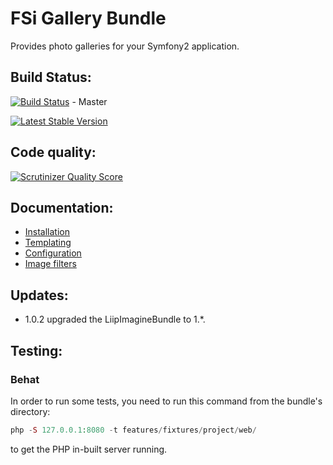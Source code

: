 # FSi Gallery Bundle

Provides photo galleries for your Symfony2 application. 

## Build Status:  
[![Build Status](https://travis-ci.org/fsi-open/gallery-bundle.png?branch=master)](https://travis-ci.org/fsi-open/gallery-bundle) - Master

[![Latest Stable Version](https://poser.pugx.org/fsi/gallery-bundle/v/stable.png)](https://packagist.org/packages/fsi/gallery-bundle)

## Code quality:  
[![Scrutinizer Quality Score](https://scrutinizer-ci.com/g/fsi-open/gallery-bundle/badges/quality-score.png?s=aae716755c2709463f295c7d3f0688e8e58a60f1)](https://scrutinizer-ci.com/g/fsi-open/gallery-bundle/)

## Documentation:

- [Installation](Resources/doc/installation.md)
- [Templating](Resources/doc/templating.md)
- [Configuration](Resources/doc/configuration.md)
- [Image filters](Resources/doc/imagine_filters.md)

## Updates:

- 1.0.2 upgraded the LiipImagineBundle to 1.*.

## Testing:

### Behat
In order to run some tests, you need to run this command from the bundle's directory:

```php
php -S 127.0.0.1:8080 -t features/fixtures/project/web/
```

to get the PHP in-built server running.

